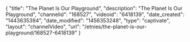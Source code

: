 {
    "title": "The Planet Is Our Playground",
    "description": "The Planet Is Our Playground",
    "channelid": "168527",
    "videoid": "6418139",
    "date_created": "1443635394",
    "date_modified": "1456353248",
    "type": "captivate",
    "layout": "channelVideo",
    "url": "\/etnies\/the-planet-is-our-playground\/168527-6418139"
}